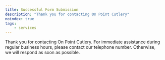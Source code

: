 ```yaml
---
title: Successful Form Submission 
description: "Thank you for contacting On Point Cutlery"
noindex: true
tags:
    - services
---
```

 Thank you for contacting On Point Cutlery.  For immediate assistance during regular business hours, please contact our telephone number. Otherwise, we will respond as soon as possible.